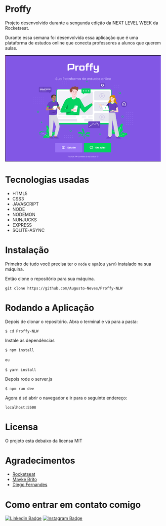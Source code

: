 # Proffy
<p> Projeto desenvolvido durante a sengunda edição da NEXT LEVEL WEEK da Rocketseat.</p>

<p> Durante essa semana foi desenvolvida essa aplicação que é uma plataforma de estudos online que conecta professores a alunos que querem aulas.</p>

<img alt="Proffy" src="public/images/proffy.PNG"></img>

# Tecnologias usadas
<ul>
   <li>HTML5</li>   
   <li>CSS3</li>   
   <li>JAVASCRIPT</li>   
   <li>NODE</li>   
   <li>NODEMON</li>   
   <li>NUNJUCKS</li>   
   <li>EXPRESS</li>   
   <li>SQLITE-ASYNC</li>   
</ul>

# Instalação

Primeiro de tudo você precisa ter o `node` e `npm`(ou `yarn`) instalado na sua máquina. 

Então clone o repositório para sua máquina.
```
git clone https://github.com/Augusto-Neves/Proffy-NLW
```
# Rodando a Aplicação

<p>Depois de clonar o repositório. Abra o terminal e vá para a pasta:</p>

```
$ cd Proffy-NLW
```

<p>Instale as dependências</p>

```
$ npm install 

ou

$ yarn install
```

<p>Depois rode o server.js</p>

```
$ npm run dev
```
<p>Agora é só abrir o navegador e ir para o seguinte endereço:</p>

```
localhost:5500
```

# Licensa
<p>O projeto esta debaixo da licensa MIT</p>

# Agradecimentos

<ul>
    <li><a href="https://github.com/Rocketseat" target="_blank">Rocketseat</a></li>
    <li><a href="https://github.com/maykbrito" target="_blank">Mayke Brito</a></li>
    <li><a href="https://github.com/diego3g" target="_blank">Diego Fernandes</a></li>    
</ul>

# Como entrar em contato comigo

[![Linkedin Badge](https://img.shields.io/badge/-LinkedIn-blue?style=flat-square&logo=Linkedin&logoColor=white&link=https://www.linkedin.com/in/augusto-neves-066b7b1ab)](https://www.linkedin.com/in/augusto-neves-066b7b1ab)
[![Instagram Badge](https://img.shields.io/badge/-Instagram-ea5f63?style=flat-square&labelColor=ea5f63&logo=instagram&logoColor=white&link=https://www.instagram.com/_augusto_neves/)](https://www.instagram.com/_augusto_neves/)
